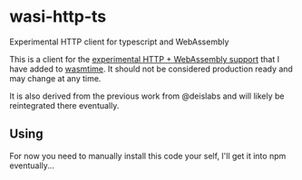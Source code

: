 # wasi-http-ts
Experimental HTTP client for typescript and WebAssembly

This is a client for the [experimental HTTP + WebAssembly support](https://github.com/brendandburns/wasmtime) that I
have added to [wasmtime](https://github.com/bytecodealliance/wasmtime). It should not be considered production
ready and may change at any time.

It is also derived from the previous work from @deislabs and will likely be reintegrated there eventually.

## Using
For now you need to manually install this code your self, I'll get it into npm eventually...
